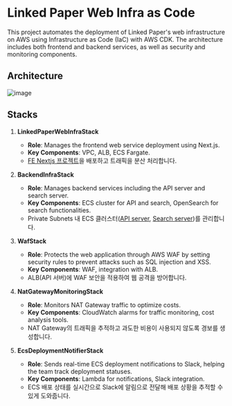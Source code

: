 
# Linked Paper Web Infra as Code

This project automates the deployment of Linked Paper's web infrastructure on AWS using Infrastructure as Code (IaC) with AWS CDK. The architecture includes both frontend and backend services, as well as security and monitoring components.

## Architecture
![image](https://github.com/user-attachments/assets/52c0c28a-8383-4364-9cbf-d04d5b76557b)


## Stacks
1. **LinkedPaperWebInfraStack**
    - **Role**: Manages the frontend web service deployment using Next.js.
    - **Key Components**: VPC, ALB, ECS Fargate.
    - [FE Nextjs 프로젝트](https://github.com/SWM-Thlee/linked-paper-front)을 배포하고 트래픽을 분산 처리합니다.

2. **BackendInfraStack**
    - **Role**: Manages backend services including the API server and search server.
    - **Key Components**: ECS cluster for API and search, OpenSearch for search functionalities.
    - Private Subnets 내 ECS 클러스터([API server](https://github.com/SWM-Thlee/linked-paper-backend), [Search server](https://github.com/SWM-Thlee/linked-paper-search/tree/main/search_server))를 관리합니다.

3. **WafStack**
    - **Role**: Protects the web application through AWS WAF by setting security rules to prevent attacks such as SQL injection and XSS.
    - **Key Components**: WAF, integration with ALB.
    - ALB(API 서버)에 WAF 보안을 적용하여 웹 공격을 방어합니다.

4. **NatGatewayMonitoringStack**
    - **Role**: Monitors NAT Gateway traffic to optimize costs.
    - **Key Components**: CloudWatch alarms for traffic monitoring, cost analysis tools.
    - NAT Gateway의 트래픽을 추적하고 과도한 비용이 사용되지 않도록 경보를 생성합니다.

5. **EcsDeploymentNotifierStack**
    - **Role**: Sends real-time ECS deployment notifications to Slack, helping the team track deployment statuses.
    - **Key Components**: Lambda for notifications, Slack integration.
    - ECS 배포 상태를 실시간으로 Slack에 알림으로 전달해 배포 상황을 추적할 수 있게 도와줍니다.
